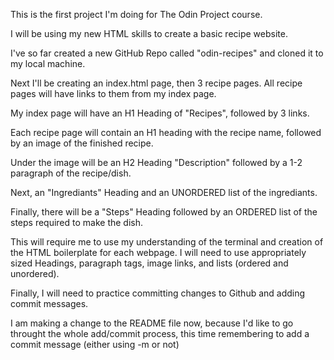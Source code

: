 This is the first project I'm doing for The Odin Project course.

I will be using my new HTML skills to create a basic recipe website.

I've so far created a new GitHub Repo called "odin-recipes" and cloned it to my local machine.

Next I'll be creating an index.html page, then 3 recipe pages. All recipe pages will have links to them from my index page.

My index page will have an H1 Heading of "Recipes", followed by 3 links.

Each recipe page will contain an H1 heading with the recipe name, followed by an image of the finished recipe.

Under the image will be an H2 Heading "Description" followed by a 1-2 paragraph of the recipe/dish.

Next, an "Ingrediants" Heading and an UNORDERED list of the ingrediants.

Finally, there will be a "Steps" Heading followed by an ORDERED list of the steps required to make the dish. 


This will require me to use my understanding of the terminal and creation of the HTML boilerplate for each webpage. I will need to use appropriately sized Headings, paragraph tags, image links, and lists (ordered and unordered). 

Finally, I will need to practice committing changes to Github and adding commit messages.

I am making a change to the README file now, because I'd like to go throught the whole add/commit process, this time remembering to add a commit message (either using -m or not)